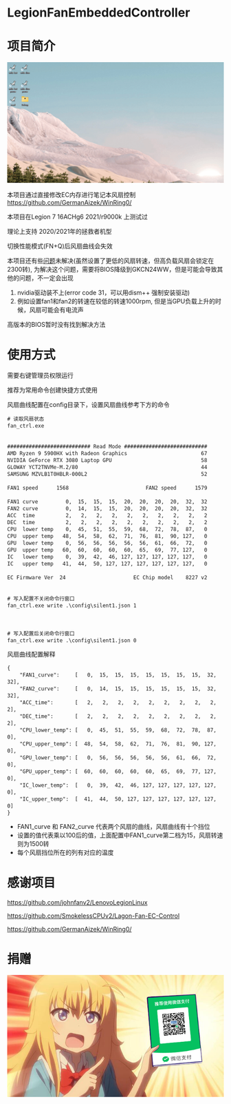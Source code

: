 # LegionFanEmbeddedController

# 项目简介
<div>
    <img src="assets\example.gif">
</div>

本项目通过直接修改EC内存进行笔记本风扇控制 https://github.com/GermanAizek/WinRing0/

本项目在Legion 7 16ACHg6 2021/r9000k 上测试过

理论上支持 2020/2021年的拯救者机型

切换性能模式(FN+Q)后风扇曲线会失效

本项目还有些[问题](problem_zh.md)未解决(虽然设置了更低的风扇转速，但高负载风扇会锁定在2300转),
为解决这个问题，需要将BIOS降级到GKCN24WW，但是可能会导致其他的问题，不一定会出现
1. nvidia驱动装不上(error code 31，可以用dism++ 强制安装驱动) 
2. 例如设置fan1和fan2的转速在较低的转速1000rpm, 但是当GPU负载上升的时候，风扇可能会有电流声

高版本的BIOS暂时没有找到解决方法

# 使用方式
需要右键管理员权限运行

推荐为常用命令创建快捷方式使用

风扇曲线配置在config目录下，设置风扇曲线参考下方的命令
```
# 读取风扇状态
fan_ctrl.exe


########################### Read Mode ###########################
AMD Ryzen 9 5900HX with Radeon Graphics                        67
NVIDIA GeForce RTX 3080 Laptop GPU                             58
GLOWAY YCT2TNVMe-M.2/80                                        44
SAMSUNG MZVLB1T0HBLR-000L2                                     52

FAN1 speed      1568                         FAN2 speed      1579

FAN1 curve         0,  15,  15,  15,  20,  20,  20,  20,  32,  32
FAN2 curve         0,  14,  15,  15,  20,  20,  20,  20,  32,  32
ACC  time          2,   2,   2,   2,   2,   2,   2,   2,   2,   2
DEC  time          2,   2,   2,   2,   2,   2,   2,   2,   2,   2
CPU  lower temp    0,  45,  51,  55,  59,  68,  72,  78,  87,   0
CPU  upper temp   48,  54,  58,  62,  71,  76,  81,  90, 127,   0
GPU  lower temp    0,  56,  56,  56,  56,  56,  61,  66,  72,   0
GPU  upper temp   60,  60,  60,  60,  60,  65,  69,  77, 127,   0
IC   lower temp    0,  39,  42,  46, 127, 127, 127, 127, 127,   0
IC   upper temp   41,  44,  50, 127, 127, 127, 127, 127, 127,   0

EC Firmware Ver  24                      EC Chip model    8227 v2


# 写入配置不关闭命令行窗口
fan_ctrl.exe write .\config\silent1.json 1



# 写入配置后关闭命令行窗口
fan_ctrl.exe write .\config\silent1.json 0
```

风扇曲线配置解释
```
{
	"FAN1_curve":     [   0,  15,  15,  15,  15,  15,  15,  15,  32,  32],
	"FAN2_curve":     [   0,  14,  15,  15,  15,  15,  15,  15,  32,  32],
	"ACC_time":       [   2,   2,   2,   2,   2,   2,   2,   2,   2,   2],
	"DEC_time":       [   2,   2,   2,   2,   2,   2,   2,   2,   2,   2],
	"CPU_lower_temp": [   0,  45,  51,  55,  59,  68,  72,  78,  87,   0],
	"CPU_upper_temp": [  48,  54,  58,  62,  71,  76,  81,  90, 127,   0],
	"GPU_lower_temp": [   0,  56,  56,  56,  56,  56,  61,  66,  72,   0],
	"GPU_upper_temp": [  60,  60,  60,  60,  60,  65,  69,  77, 127,   0],
	"IC_lower_temp":  [   0,  39,  42,  46, 127, 127, 127, 127, 127,   0],
	"IC_upper_temp":  [  41,  44,  50, 127, 127, 127, 127, 127, 127,   0]
}
```
- FAN1_curve 和 FAN2_curve 代表两个风扇的曲线，风扇曲线有十个挡位
- 设置的值代表乘以100后的值，上面配置中FAN1_curve第二档为15，风扇转速则为1500转
- 每个风扇挡位所在的列有对应的温度

# 感谢项目
https://github.com/johnfanv2/LenovoLegionLinux

https://github.com/SmokelessCPUv2/Lagon-Fan-EC-Control

https://github.com/GermanAizek/WinRing0/

# 捐赠

<div>
    <img src="assets\b.png">
</div>